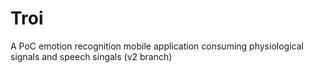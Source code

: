# Troi
A PoC emotion recognition mobile application consuming physiological signals and speech singals (v2 branch)
